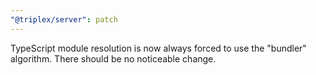 ```yaml
---
"@triplex/server": patch
---
```


TypeScript module resolution is now always forced to use the "bundler" algorithm. There should be no noticeable change.
